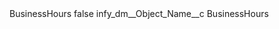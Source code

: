 <?xml version="1.0" encoding="UTF-8"?>
<CustomMetadata xmlns="http://soap.sforce.com/2006/04/metadata" xmlns:xsi="http://www.w3.org/2001/XMLSchema-instance" xmlns:xsd="http://www.w3.org/2001/XMLSchema">
    <label>BusinessHours</label>
    <protected>false</protected>
    <values>
        <field>infy_dm__Object_Name__c</field>
        <value xsi:type="xsd:string">BusinessHours</value>
    </values>
</CustomMetadata>
